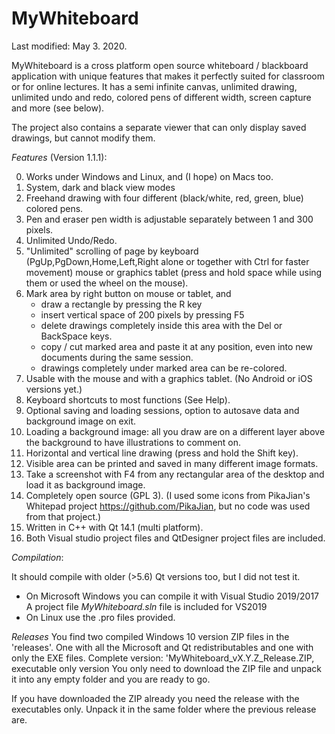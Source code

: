 # MyWhiteboard

Last modified: May 3. 2020.

MyWhiteboard is a cross platform open source whiteboard / blackboard application 
with unique features that makes it perfectly suited for classroom or for online 
lectures. It has a semi infinite canvas, unlimited drawing, unlimited undo and 
redo, colored pens of different width, screen capture and more (see below).

The project also contains a separate viewer that can only display saved 
drawings, but cannot modify them.

*Features* (Version 1.1.1): 

   0. Works under Windows and Linux, and (I hope) on Macs too.
   1. System, dark and black view modes
   2. Freehand drawing with four different (black/white, red, green, blue) 
      colored pens.
   3. Pen and eraser pen width is adjustable separately between 1 and 300 pixels.
   4. Unlimited Undo/Redo.
   5. "Unlimited" scrolling of page by keyboard (PgUp,PgDown,Home,Left,Right
       alone or together with Ctrl for faster movement)
      mouse or graphics tablet (press and hold space while using them or used
      the wheel on the mouse).
   6. Mark area by right button on mouse or tablet, and 
        - draw a rectangle by pressing the R key
        - insert vertical space of 200 pixels by pressing F5
        - delete drawings completely inside
          this area with the Del or BackSpace keys.
        - copy / cut marked area and paste it at any position, even into new
          documents during the same session.
        - drawings completely under marked area can be re-colored.
   7. Usable with the mouse and with a graphics tablet. (No Android or iOS 
        versions yet.)
   8. Keyboard shortcuts to most functions (See Help).
   8. Optional saving and loading sessions, option to autosave data and 
      background image on exit.
  10. Loading a background image: all you draw are on a different layer above 
      the background to have illustrations to comment on.
  11. Horizontal and vertical line drawing (press and hold the Shift key).
  12. Visible area can be printed and saved in many different image formats.
  13. Take a screenshot with F4 from any rectangular area of the desktop and
      load it as background image.
  14. Completely open source (GPL 3). 
      (I used some icons from PikaJian's Whitepad project 
       https://github.com/PikaJian, but no code was used from that project.)
  15. Written in C++ with Qt 14.1 (multi platform).
  16. Both Visual studio project files and QtDesigner project files are included.
  
*Compilation*:

  It should compile with older (>5.6) Qt versions too, but I did not test it.
  - On Microsoft Windows you can  compile it with Visual Studio 2019/2017
    A project file *MyWhiteboard.sln* file is included for VS2019
  - On Linux use the .pro files provided. 

*Releases*
  You find two compiled Windows 10 version ZIP files in the 'releases'. One with 
  all the Microsoft and Qt redistributables and one with only the EXE files.
  Complete version: 'MyWhiteboard_vX.Y.Z_Release.ZIP,
  executable only version
  You only need to download the ZIP file and unpack it into any empty folder
  and you are ready to go.
  
  If you have downloaded the ZIP already you need the release with the 
  executables only. Unpack it in the same folder where the previous release are.